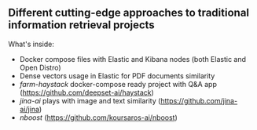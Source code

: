 ## Different cutting-edge approaches to traditional information retrieval projects

What's inside:
- Docker compose files with Elastic and Kibana nodes (both Elastic and Open Distro)
- Dense vectors usage in Elastic for PDF documents similarity
- *farm-haystack* docker-compose ready project with Q&A app (https://github.com/deepset-ai/haystack)
- *jina-ai* plays with image and text similarity (https://github.com/jina-ai/jina)
- *nboost* (https://github.com/koursaros-ai/nboost)
